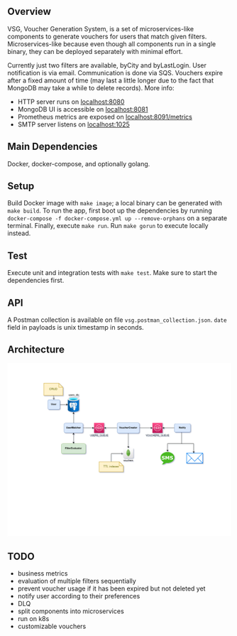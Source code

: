 ## Overview

VSG, Voucher Generation System, is a set of microservices-like components to generate vouchers for users that match given filters. Microservices-like because even though all components run in a single binary, they can be deployed separately with minimal effort.

Currently just two filters are available, byCity and byLastLogin. User notification is via email. Communication is done via SQS. Vouchers expire after a fixed amount of time (may last a little longer due to the fact that MongoDB may take a while to delete records). More info:
- HTTP server runs on [localhost:8080](localhost:8080)
- MongoDB UI is accessible on [localhost:8081](localhost:8081)
- Prometheus metrics are exposed on [localhost:8091/metrics](localhost:8091/metrics)
- SMTP server listens on [localhost:1025](localhost:1025)

## Main Dependencies

Docker, docker-compose, and optionally golang.

## Setup

Build Docker image with `make image`; a local binary can be generated with `make build`. To run the app, first boot up the dependencies by running `docker-compose -f docker-compose.yml up --remove-orphans` on a separate terminal. Finally, execute `make run`. Run `make gorun` to execute locally instead.

## Test

Execute unit and integration tests with `make test`. Make sure to start the dependencies first.

## API

A Postman collection is available on file `vsg.postman_collection.json`. `date` field in payloads is unix timestamp in seconds.

## Architecture

![VSG components](VSG.drawio.png)

## TODO

- business metrics
- evaluation of multiple filters sequentially
- prevent voucher usage if it has been expired but not deleted yet
- notify user according to their preferences
- DLQ
- split components into microservices
- run on k8s
- customizable vouchers
